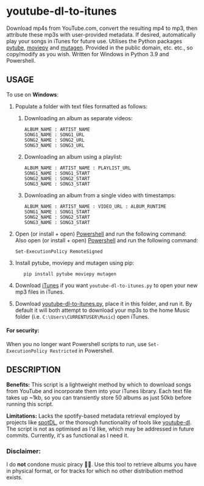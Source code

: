 # youtube-dl-to-itunes
Download mp4s from YouTube.com, convert the resulting mp4 to mp3, then attribute these mp3s with user-provided metadata. If desired, automatically play your songs in iTunes for future use. Utilises the Python packages [pytube](https://github.com/pytube/pytube/), [moviepy](https://github.com/Zulko/moviepy) and [mutagen](https://github.com/quodlibet/mutagen).
Provided in the public domain, etc. etc., so copy/modify as you wish. Written for Windows in Python 3.9 and Powershell.
## USAGE
To use on **Windows**: 
1. Populate a folder with text files formatted as follows:
   1. Downloading an album as separate videos:
      ```
      ALBUM_NAME : ARTIST_NAME
      SONG1_NAME : SONG1_URL
      SONG2_NAME : SONG2_URL
      SONG3_NAME : SONG3_URL
      ```
   2. Downloading an album using a playlist:
      ```
      ALBUM_NAME : ARTIST_NAME : PLAYLIST_URL      
      SONG1_NAME : SONG1_START
      SONG2_NAME : SONG2_START
      SONG3_NAME : SONG3_START
      ```
   3. Downloading an album from a single video with timestamps:
      ```
      ALBUM_NAME : ARTIST_NAME : VIDEO_URL : ALBUM_RUNTIME
      SONG1_NAME : SONG1_START
      SONG2_NAME : SONG2_START
      SONG3_NAME : SONG3_START
      ```
2. Open (or install + open) [Powershell](https://docs.microsoft.com/en-us/powershell/scripting/windows-powershell/install/installing-windows-powershell?view=powershell-7.1) and run the following command: Also open (or install + open) [Powershell](https://docs.microsoft.com/en-us/powershell/scripting/windows-powershell/install/installing-windows-powershell?view=powershell-7.1) and run the following command:
       
       Set-ExecutionPolicy RemoteSigned
3. Install pytube, moviepy and mutagen using pip:

          pip install pytube moviepy mutagen

4. Download [iTunes](https://www.apple.com/uk/itunes/download/index.html) if you want `youtube-dl-to-itunes.py` to open your new mp3 files in iTunes.
5. Download [youtube-dl-to-itunes.py](https://github.com/simpar1471/youtube-dl-to-itunes/blob/main/youtube-dl-to-itunes.py), place it in this folder, and run it. By default it will both attempt to download your mp3s to the home Music folder (i.e. `C:\Users\CURRENTUSER\Music`) open iTunes. 

#### For security:
When you no longer want Powershell scripts to run, use `Set-ExecutionPolicy Restricted` in Powershell. 
## DESCRIPTION
**Benefits:** This script is a lightweight method by which to download songs from YouTube and incorporate them into your
iTunes library. Each text file takes up ~1kb, so you can transiently store 50 albums as just 50kb before running this script.

**Limitations:** Lacks the spotify-based metadata retrieval employed by projects like [spotDL](https://github.com/spotDL/spotify-downloader), or the thorough functionality of tools like [youtube-dl](https://github.com/ytdl-org/youtube-dl). 
The script is not as optimised as I'd like, which may be addressed in future commits. Currently, it's as functional as I need it.
### Disclaimer:
I do **not** condone music piracy 🏴‍☠️. Use this tool to retrieve albums you have in physical format, 
or for tracks for which no other distribution method exists.
